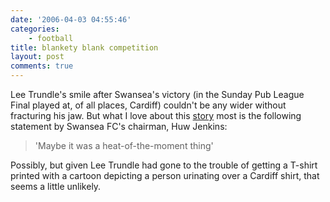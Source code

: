 ```yaml
---
date: '2006-04-03 04:55:46'
categories:
    - football
title: blankety blank competition
layout: post
comments: true
---
```

Lee Trundle's smile after Swansea's victory (in the Sunday Pub League
Final played at, of all places, Cardiff) couldn't be any wider without
fracturing his jaw. But what I love about this
[story](http://news.bbc.co.uk/sport2/hi/football/teams/s/swansea_city/4871362.stm)
most is the following statement by Swansea FC's chairman, Huw Jenkins:

> 'Maybe it was a heat-of-the-moment thing'

Possibly, but given Lee Trundle had gone to the trouble of getting a
T-shirt printed with a cartoon depicting a person urinating over a
Cardiff shirt, that seems a little unlikely.
